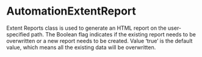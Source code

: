 # AutomationExtentReport
Extent Reports class is used to generate an HTML report on the user-specified path. The Boolean flag indicates if the existing report needs to be overwritten or a new report needs to be created. Value ‘true’ is the default value, which means all the existing data will be overwritten.
